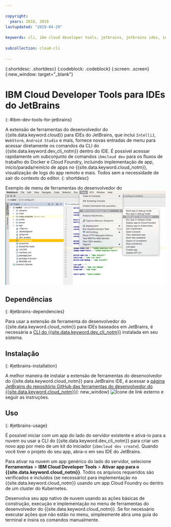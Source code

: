 ```yaml
---

copyright:
  years: 2018, 2019
lastupdated: "2019-04-29"

keywords: cli, ibm cloud developer tools, jetbrains, jetbrains ides, intellij, webstorm, android studio, ibmcloud dev, view remote logs, ibmcloud docker commands

subcollection: cloud-cli

---
```


{:shortdesc: .shortdesc}
{:codeblock: .codeblock}
{:screen: .screen}
{:new_window: target="_blank"}

# IBM Cloud Developer Tools para IDEs do JetBrains
{: #ibm-dev-tools-for-jetbrains}

A extensão de ferramentas do desenvolvedor do {{site.data.keyword.cloud}} para IDEs do JetBrains, que inclui `IntelliJ`, `WebStorm`, `Android Studio` e mais, fornece novas entradas de menu para acessar diretamente os comandos da CLI
do {{site.data.keyword.dev_cli_notm}} dentro do IDE. É possível acessar rapidamente um subconjunto de comandos `ibmcloud dev` para os fluxos de trabalho do Docker e Cloud Foundry, incluindo implementação de app, início/parada/reinício de apps no {{site.data.keyword.cloud_notm}}, visualização de logs do app remoto e mais. Todos sem a necessidade de sair do contexto do editor.
{: shortdesc}

Exemplo de menu de ferramentas do desenvolvedor do ![Captura de tela do IBM Cloud Developer Tools em execução no WebStorm IDE.](jetbrains.png "{{site.data.keyword.cloud_notm}} em execução no WebStorm IDE")


## Dependências
{: #jetbrains-dependencies}

Para usar a extensão de ferramenta do desenvolvedor do {{site.data.keyword.cloud_notm}} para IDEs baseados em JetBrains, é necessária a [CLI do {{site.data.keyword.dev_cli_notm}}](/docs/cli?topic=cloud-cli-ibmcloud-cli#ibmcloud-cli) instalada em seu sistema.

## Instalação
{: #jetbrains-installation}

A melhor maneira de instalar a extensão de ferramentas do desenvolvedor do {{site.data.keyword.cloud_notm}} para JetBrains IDE, é acessar a [página JetBrains do repositório GitHub das ferramentas do desenvolvedor do {{site.data.keyword.cloud_notm}}](https://github.com/IBM-Cloud/ibm-cloud-developer-tools/tree/master/jetbrains){: new_window} ![Ícone de link externo](../../icons/launch-glyph.svg "Ícone de link externo") e seguir as instruções.

## Uso
{: #jetbrains-usage}

É possível iniciar com um app do lado do servidor existente e ativá-lo para a nuvem ou usar
a CLI do {{site.data.keyword.dev_cli_notm}} para criar um novo app por meio de um kit do iniciador (`ibmcloud dev create`). Quando você tiver o projeto do seu app, abra-o em seu IDE do JetBrains.

Para ativar na nuvem um app genérico do lado do servidor, selecione **Ferramentas** > **IBM Cloud Developer Tools** > **Ativar app para o {{site.data.keyword.cloud_notm}}**. Todos os arquivos requeridos são verificados e incluídos (se necessário) para implementação no {{site.data.keyword.cloud_notm}} usando um app Cloud Foundry ou dentro de um cluster do
Kubernetes.

Desenvolva seu app nativo de nuvem usando as ações básicas de construção, execução e
implementação no menu de ferramentas do desenvolvedor do {{site.data.keyword.cloud_notm}}. Se for necessário executar ações que não estão no menu, simplesmente abra uma guia do terminal e insira
os comandos manualmente.
